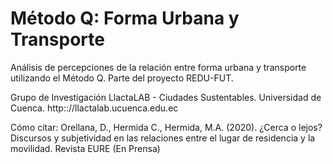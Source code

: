# Método Q: Forma Urbana y Transporte
Análisis de percepciones de la relación entre forma urbana y transporte utilizando el Método Q. Parte del proyecto REDU-FUT.


Grupo de Investigación LlactaLAB - Ciudades Sustentables. Universidad de Cuenca.
http:://llactalab.ucuenca.edu.ec

Cómo citar:
Orellana, D., Hermida C., Hermida, M.A. (2020). ¿Cerca o lejos? Discursos y subjetividad en las relaciones entre el lugar de residencia y la movilidad. Revista EURE (En Prensa)


